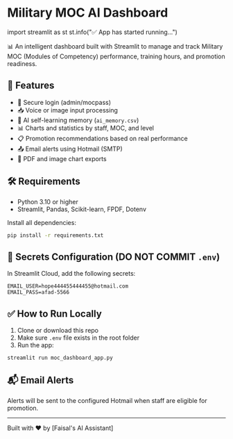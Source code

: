 # Military MOC AI Dashboard
import streamlit as st
st.info("✅ App has started running...")


📊 An intelligent dashboard built with Streamlit to manage and track Military MOC (Modules of Competency) performance, training hours, and promotion readiness.

## 🚀 Features

- 🔐 Secure login (admin/mocpass)
- 📥 Voice or image input processing
- 🧠 AI self-learning memory (`ai_memory.csv`)
- 📊 Charts and statistics by staff, MOC, and level
- 📋 Promotion recommendations based on real performance
- 📤 Email alerts using Hotmail (SMTP)
- 🧾 PDF and image chart exports

## 🛠 Requirements

- Python 3.10 or higher
- Streamlit, Pandas, Scikit-learn, FPDF, Dotenv

Install all dependencies:
```bash
pip install -r requirements.txt
```

## 📂 Secrets Configuration (DO NOT COMMIT `.env`)

In Streamlit Cloud, add the following secrets:

```
EMAIL_USER=hope444455444455@hotmail.com
EMAIL_PASS=afad-5566
```

## ✅ How to Run Locally

1. Clone or download this repo
2. Make sure `.env` file exists in the root folder
3. Run the app:
```bash
streamlit run moc_dashboard_app.py
```

## 📬 Email Alerts

Alerts will be sent to the configured Hotmail when staff are eligible for promotion.

---

Built with ❤️ by [Faisal's AI Assistant]